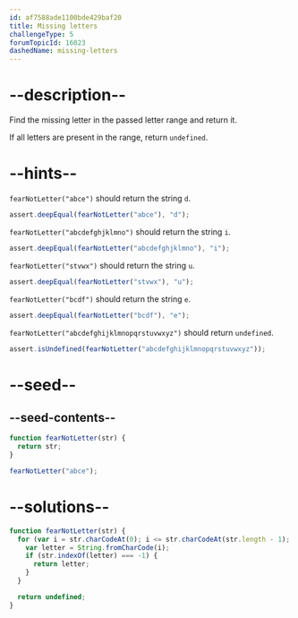 ```yaml
---
id: af7588ade1100bde429baf20
title: Missing letters
challengeType: 5
forumTopicId: 16023
dashedName: missing-letters
---
```


# --description--

Find the missing letter in the passed letter range and return it.

If all letters are present in the range, return `undefined`.

# --hints--

`fearNotLetter("abce")` should return the string `d`.

```js
assert.deepEqual(fearNotLetter("abce"), "d");
```

`fearNotLetter("abcdefghjklmno")` should return the string `i`.

```js
assert.deepEqual(fearNotLetter("abcdefghjklmno"), "i");
```

`fearNotLetter("stvwx")` should return the string `u`.

```js
assert.deepEqual(fearNotLetter("stvwx"), "u");
```

`fearNotLetter("bcdf")` should return the string `e`.

```js
assert.deepEqual(fearNotLetter("bcdf"), "e");
```

`fearNotLetter("abcdefghijklmnopqrstuvwxyz")` should return `undefined`.

```js
assert.isUndefined(fearNotLetter("abcdefghijklmnopqrstuvwxyz"));
```

# --seed--

## --seed-contents--

```js
function fearNotLetter(str) {
  return str;
}

fearNotLetter("abce");
```

# --solutions--

```js
function fearNotLetter(str) {
  for (var i = str.charCodeAt(0); i <= str.charCodeAt(str.length - 1); i++) {
    var letter = String.fromCharCode(i);
    if (str.indexOf(letter) === -1) {
      return letter;
    }
  }

  return undefined;
}
```
